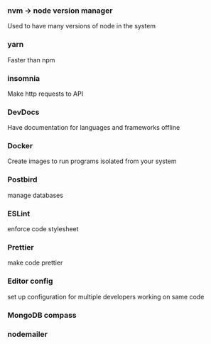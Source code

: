 ### nvm -> node version manager

  Used to have many versions of node in the system

### yarn

  Faster than npm

### insomnia

  Make http requests to API

### DevDocs

  Have documentation for languages and frameworks offline

### Docker 

  Create images to run programs isolated from your system

### Postbird

  manage databases
  
### ESLint

  enforce code stylesheet

### Prettier

  make code prettier
  
### Editor config

  set up configuration for multiple developers working on same 
  code

### MongoDB compass

### nodemailer